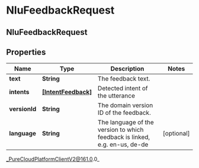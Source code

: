 # NluFeedbackRequest

## NluFeedbackRequest

## Properties

|Name | Type | Description | Notes|
|------------ | ------------- | ------------- | -------------|
| **text** | **String** | The feedback text. | |
| **intents** | [**[IntentFeedback]**](IntentFeedback) | Detected intent of the utterance | |
| **versionId** | **String** | The domain version ID of the feedback. | |
| **language** | **String** | The language of the version to which feedback is linked, e.g. en-us, de-de | [optional] |



_PureCloudPlatformClientV2@161.0.0_
